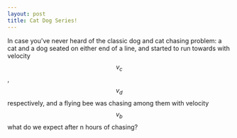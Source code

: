 ```yaml
---
layout: post
title: Cat Dog Series!
---
```


In case you've never heard of the classic dog and cat chasing problem: a cat and a dog seated on either end of a line, and started to run towards with velocity $$v_{c}$$, $$v_{d}$$ respectively, and a flying bee was chasing among them with velocity $$v_{b}$$  what do we expect after n hours of chasing?



